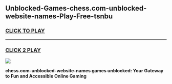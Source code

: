 
## Unblocked-Games-chess.com-unblocked-website-names-Play-Free-tsnbu
<h3>
<a href="https://premium76.site?title=chess.com-unblocked-website-names&ref=23A">CLICK TO PLAY</a></h3>
<hr>

<h3>
<a href="https://premium76.site?title=chess.com-unblocked-website-names&ref=23A">CLICK 2 PLAY</a>
  
</h3>

<a href="https://premium76.site?title=chess.com-unblocked-website-names&ref=23A"><img src="https://clearcache.store/games.png"></a>


**chess.com-unblocked-website-names games unblocked: Your Gateway to Fun and Accessible Online Gaming**
